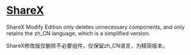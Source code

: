 # [ShareX](https://github.com/ShareX/ShareX/releases)


ShareX Modify Edition only deletes unnecessary components,
and only retains the zh_CN language, which is a simplified version.


ShareX修改版仅删除不必要组件，仅保留zh_CN语言，为精简版本。
